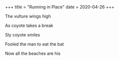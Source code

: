+++
title = "Running in Place"
date = 2020-04-26
+++

The vulture wings high

As coyote takes a break

Sly coyote smiles

Fooled the man to eat the bat

Now all the beaches are his

